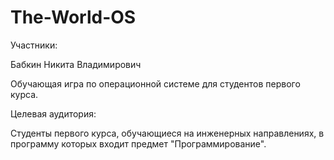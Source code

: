 # The-World-OS
Участники:

Бабкин Никита Владимирович

Обучающая игра по операционной системе для студентов первого курса.

Целевая аудитория:

Студенты первого курса, обучающиеся на инженерных направлениях, в программу которых входит предмет "Программирование".


